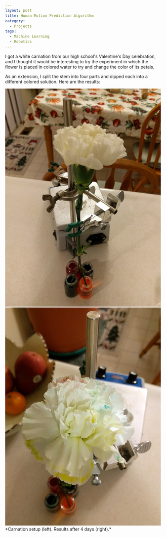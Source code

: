 ```yaml
---
layout: post
title: Human Motion Prediction Algorithm
category:
  - Projects
tags:
  - Machine Learning
  - Robotics
---
```


I got a white carnation from our high school's Valentine's Day celebration, and I thought it would be interesting to try the experiment in which the flower is placed in colored water to try and change the color of its petals.
<!--more-->
As an extension, I split the stem into four parts and dipped each into a different colored solution. Here are the results:

<div class="center">
    <img src="/assets/img/carnation/carnation1.jpg" alt="Initial carnation setup" class="three-image-row">
    <img src="/assets/img/carnation/carnation2.jpg" alt="Resulting carnation" class="three-image-row">
</div>
*Carnation setup (left). Results after 4 days (right).*

